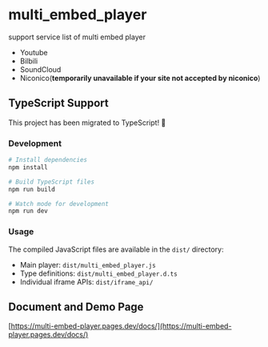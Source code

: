 # multi_embed_player

support service list of multi embed player

- Youtube
- Bilbili
- SoundCloud
- Niconico(**temporarily unavailable if your site not accepted by niconico**)

## TypeScript Support

This project has been migrated to TypeScript! 🎉

### Development

```bash
# Install dependencies
npm install

# Build TypeScript files
npm run build

# Watch mode for development
npm run dev
```

### Usage

The compiled JavaScript files are available in the `dist/` directory:
- Main player: `dist/multi_embed_player.js`
- Type definitions: `dist/multi_embed_player.d.ts`
- Individual iframe APIs: `dist/iframe_api/`

## Document and Demo Page

[https://multi-embed-player.pages.dev/docs/](https://multi-embed-player.pages.dev/docs/)
